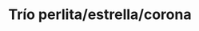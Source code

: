 ---
title: Trío perlita/estrella/corona
date: 
draft: false

# descripcion
description : Trío de aros de plata y cubic

materials: Plata 925

color: Plateado

dimensions: 3 pares de aros

code: 01-16-0503

type: "Aros"

categories: []

price: $3.260,00

# Images
# first image will be shown in the product page
images:
  # - image: "images/path_to_image"
  # La ubicacion de las imagenes es imagenes/Aros/Aros.Cubic/01-16-0503-trio-perlita/estrella/corona
  - image: "./images/aros/cubic/01-16-0503_a.JPG"
  - image: "./images/aros/cubic/01-16-0503_b.JPG"
---